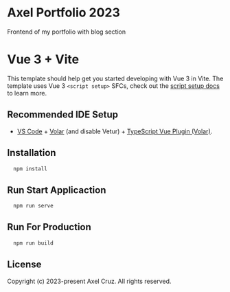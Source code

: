 # Axel Portfolio 2023

Frontend of my portfolio with blog section

# Vue 3 + Vite

This template should help get you started developing with Vue 3 in Vite. The template uses Vue 3 `<script setup>` SFCs, check out the [script setup docs](https://v3.vuejs.org/api/sfc-script-setup.html#sfc-script-setup) to learn more.

## Recommended IDE Setup

- [VS Code](https://code.visualstudio.com/) + [Volar](https://marketplace.visualstudio.com/items?itemName=Vue.volar) (and disable Vetur) + [TypeScript Vue Plugin (Volar)](https://marketplace.visualstudio.com/items?itemName=Vue.vscode-typescript-vue-plugin).

## Installation

```bash
  npm install
```
    
## Run Start Applicaction
```bash
  npm run serve
```

## Run For Production
```bash
  npm run build
```

## License

Copyright (c) 2023-present Axel Cruz. All rights reserved.
